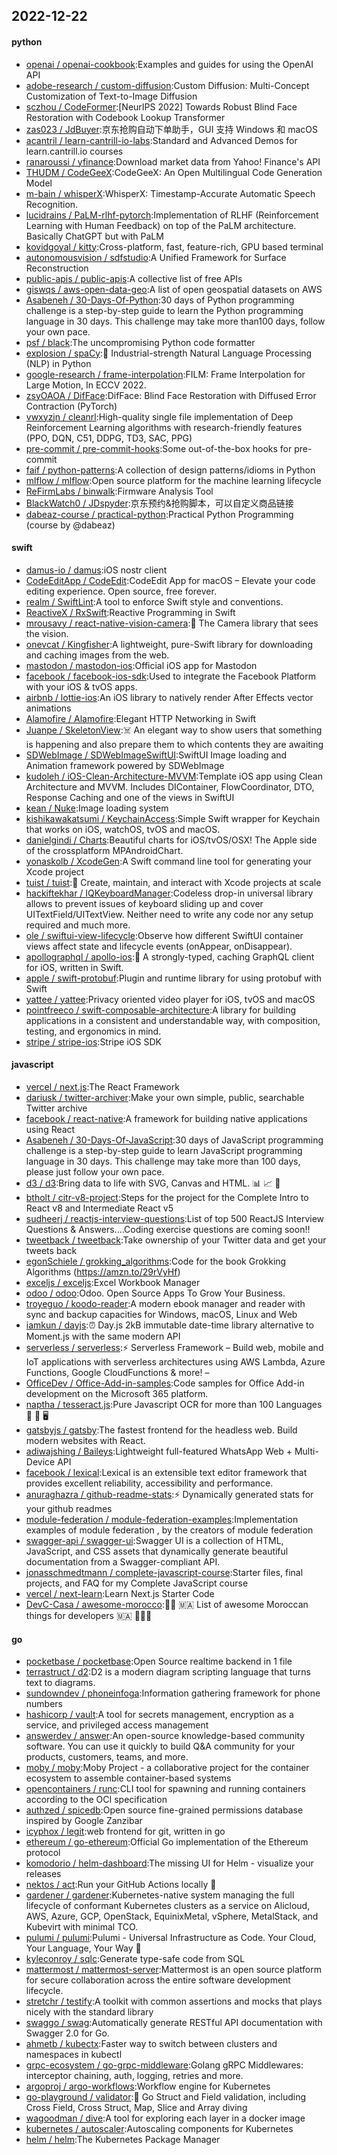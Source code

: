 ## 2022-12-22

#### python
* [openai / openai-cookbook](https://github.com/openai/openai-cookbook):Examples and guides for using the OpenAI API
* [adobe-research / custom-diffusion](https://github.com/adobe-research/custom-diffusion):Custom Diffusion: Multi-Concept Customization of Text-to-Image Diffusion
* [sczhou / CodeFormer](https://github.com/sczhou/CodeFormer):[NeurIPS 2022] Towards Robust Blind Face Restoration with Codebook Lookup Transformer
* [zas023 / JdBuyer](https://github.com/zas023/JdBuyer):京东抢购自动下单助手，GUI 支持 Windows 和 macOS
* [acantril / learn-cantrill-io-labs](https://github.com/acantril/learn-cantrill-io-labs):Standard and Advanced Demos for learn.cantrill.io courses
* [ranaroussi / yfinance](https://github.com/ranaroussi/yfinance):Download market data from Yahoo! Finance's API
* [THUDM / CodeGeeX](https://github.com/THUDM/CodeGeeX):CodeGeeX: An Open Multilingual Code Generation Model
* [m-bain / whisperX](https://github.com/m-bain/whisperX):WhisperX: Timestamp-Accurate Automatic Speech Recognition.
* [lucidrains / PaLM-rlhf-pytorch](https://github.com/lucidrains/PaLM-rlhf-pytorch):Implementation of RLHF (Reinforcement Learning with Human Feedback) on top of the PaLM architecture. Basically ChatGPT but with PaLM
* [kovidgoyal / kitty](https://github.com/kovidgoyal/kitty):Cross-platform, fast, feature-rich, GPU based terminal
* [autonomousvision / sdfstudio](https://github.com/autonomousvision/sdfstudio):A Unified Framework for Surface Reconstruction
* [public-apis / public-apis](https://github.com/public-apis/public-apis):A collective list of free APIs
* [giswqs / aws-open-data-geo](https://github.com/giswqs/aws-open-data-geo):A list of open geospatial datasets on AWS
* [Asabeneh / 30-Days-Of-Python](https://github.com/Asabeneh/30-Days-Of-Python):30 days of Python programming challenge is a step-by-step guide to learn the Python programming language in 30 days. This challenge may take more than100 days, follow your own pace.
* [psf / black](https://github.com/psf/black):The uncompromising Python code formatter
* [explosion / spaCy](https://github.com/explosion/spaCy):💫
Industrial-strength Natural Language Processing (NLP) in Python
* [google-research / frame-interpolation](https://github.com/google-research/frame-interpolation):FILM: Frame Interpolation for Large Motion, In ECCV 2022.
* [zsyOAOA / DifFace](https://github.com/zsyOAOA/DifFace):DifFace: Blind Face Restoration with Diffused Error Contraction (PyTorch)
* [vwxyzjn / cleanrl](https://github.com/vwxyzjn/cleanrl):High-quality single file implementation of Deep Reinforcement Learning algorithms with research-friendly features (PPO, DQN, C51, DDPG, TD3, SAC, PPG)
* [pre-commit / pre-commit-hooks](https://github.com/pre-commit/pre-commit-hooks):Some out-of-the-box hooks for pre-commit
* [faif / python-patterns](https://github.com/faif/python-patterns):A collection of design patterns/idioms in Python
* [mlflow / mlflow](https://github.com/mlflow/mlflow):Open source platform for the machine learning lifecycle
* [ReFirmLabs / binwalk](https://github.com/ReFirmLabs/binwalk):Firmware Analysis Tool
* [BlackWatch0 / JDspyder](https://github.com/BlackWatch0/JDspyder):京东预约&抢购脚本，可以自定义商品链接
* [dabeaz-course / practical-python](https://github.com/dabeaz-course/practical-python):Practical Python Programming (course by @dabeaz)

#### swift
* [damus-io / damus](https://github.com/damus-io/damus):iOS nostr client
* [CodeEditApp / CodeEdit](https://github.com/CodeEditApp/CodeEdit):CodeEdit App for macOS – Elevate your code editing experience. Open source, free forever.
* [realm / SwiftLint](https://github.com/realm/SwiftLint):A tool to enforce Swift style and conventions.
* [ReactiveX / RxSwift](https://github.com/ReactiveX/RxSwift):Reactive Programming in Swift
* [mrousavy / react-native-vision-camera](https://github.com/mrousavy/react-native-vision-camera):📸
The Camera library that sees the vision.
* [onevcat / Kingfisher](https://github.com/onevcat/Kingfisher):A lightweight, pure-Swift library for downloading and caching images from the web.
* [mastodon / mastodon-ios](https://github.com/mastodon/mastodon-ios):Official iOS app for Mastodon
* [facebook / facebook-ios-sdk](https://github.com/facebook/facebook-ios-sdk):Used to integrate the Facebook Platform with your iOS & tvOS apps.
* [airbnb / lottie-ios](https://github.com/airbnb/lottie-ios):An iOS library to natively render After Effects vector animations
* [Alamofire / Alamofire](https://github.com/Alamofire/Alamofire):Elegant HTTP Networking in Swift
* [Juanpe / SkeletonView](https://github.com/Juanpe/SkeletonView):☠️
An elegant way to show users that something is happening and also prepare them to which contents they are awaiting
* [SDWebImage / SDWebImageSwiftUI](https://github.com/SDWebImage/SDWebImageSwiftUI):SwiftUI Image loading and Animation framework powered by SDWebImage
* [kudoleh / iOS-Clean-Architecture-MVVM](https://github.com/kudoleh/iOS-Clean-Architecture-MVVM):Template iOS app using Clean Architecture and MVVM. Includes DIContainer, FlowCoordinator, DTO, Response Caching and one of the views in SwiftUI
* [kean / Nuke](https://github.com/kean/Nuke):Image loading system
* [kishikawakatsumi / KeychainAccess](https://github.com/kishikawakatsumi/KeychainAccess):Simple Swift wrapper for Keychain that works on iOS, watchOS, tvOS and macOS.
* [danielgindi / Charts](https://github.com/danielgindi/Charts):Beautiful charts for iOS/tvOS/OSX! The Apple side of the crossplatform MPAndroidChart.
* [yonaskolb / XcodeGen](https://github.com/yonaskolb/XcodeGen):A Swift command line tool for generating your Xcode project
* [tuist / tuist](https://github.com/tuist/tuist):🚀
Create, maintain, and interact with Xcode projects at scale
* [hackiftekhar / IQKeyboardManager](https://github.com/hackiftekhar/IQKeyboardManager):Codeless drop-in universal library allows to prevent issues of keyboard sliding up and cover UITextField/UITextView. Neither need to write any code nor any setup required and much more.
* [ole / swiftui-view-lifecycle](https://github.com/ole/swiftui-view-lifecycle):Observe how different SwiftUI container views affect state and lifecycle events (onAppear, onDisappear).
* [apollographql / apollo-ios](https://github.com/apollographql/apollo-ios):📱
A strongly-typed, caching GraphQL client for iOS, written in Swift.
* [apple / swift-protobuf](https://github.com/apple/swift-protobuf):Plugin and runtime library for using protobuf with Swift
* [yattee / yattee](https://github.com/yattee/yattee):Privacy oriented video player for iOS, tvOS and macOS
* [pointfreeco / swift-composable-architecture](https://github.com/pointfreeco/swift-composable-architecture):A library for building applications in a consistent and understandable way, with composition, testing, and ergonomics in mind.
* [stripe / stripe-ios](https://github.com/stripe/stripe-ios):Stripe iOS SDK

#### javascript
* [vercel / next.js](https://github.com/vercel/next.js):The React Framework
* [dariusk / twitter-archiver](https://github.com/dariusk/twitter-archiver):Make your own simple, public, searchable Twitter archive
* [facebook / react-native](https://github.com/facebook/react-native):A framework for building native applications using React
* [Asabeneh / 30-Days-Of-JavaScript](https://github.com/Asabeneh/30-Days-Of-JavaScript):30 days of JavaScript programming challenge is a step-by-step guide to learn JavaScript programming language in 30 days. This challenge may take more than 100 days, please just follow your own pace.
* [d3 / d3](https://github.com/d3/d3):Bring data to life with SVG, Canvas and HTML.
📊
📈
🎉
* [btholt / citr-v8-project](https://github.com/btholt/citr-v8-project):Steps for the project for the Complete Intro to React v8 and Intermediate React v5
* [sudheerj / reactjs-interview-questions](https://github.com/sudheerj/reactjs-interview-questions):List of top 500 ReactJS Interview Questions & Answers....Coding exercise questions are coming soon!!
* [tweetback / tweetback](https://github.com/tweetback/tweetback):Take ownership of your Twitter data and get your tweets back
* [egonSchiele / grokking_algorithms](https://github.com/egonSchiele/grokking_algorithms):Code for the book Grokking Algorithms (https://amzn.to/29rVyHf)
* [exceljs / exceljs](https://github.com/exceljs/exceljs):Excel Workbook Manager
* [odoo / odoo](https://github.com/odoo/odoo):Odoo. Open Source Apps To Grow Your Business.
* [troyeguo / koodo-reader](https://github.com/troyeguo/koodo-reader):A modern ebook manager and reader with sync and backup capacities for Windows, macOS, Linux and Web
* [iamkun / dayjs](https://github.com/iamkun/dayjs):⏰
Day.js 2kB immutable date-time library alternative to Moment.js with the same modern API
* [serverless / serverless](https://github.com/serverless/serverless):⚡
Serverless Framework – Build web, mobile and IoT applications with serverless architectures using AWS Lambda, Azure Functions, Google CloudFunctions & more! –
* [OfficeDev / Office-Add-in-samples](https://github.com/OfficeDev/Office-Add-in-samples):Code samples for Office Add-in development on the Microsoft 365 platform.
* [naptha / tesseract.js](https://github.com/naptha/tesseract.js):Pure Javascript OCR for more than 100 Languages
📖
🎉
🖥
* [gatsbyjs / gatsby](https://github.com/gatsbyjs/gatsby):The fastest frontend for the headless web. Build modern websites with React.
* [adiwajshing / Baileys](https://github.com/adiwajshing/Baileys):Lightweight full-featured WhatsApp Web + Multi-Device API
* [facebook / lexical](https://github.com/facebook/lexical):Lexical is an extensible text editor framework that provides excellent reliability, accessibility and performance.
* [anuraghazra / github-readme-stats](https://github.com/anuraghazra/github-readme-stats):⚡
Dynamically generated stats for your github readmes
* [module-federation / module-federation-examples](https://github.com/module-federation/module-federation-examples):Implementation examples of module federation , by the creators of module federation
* [swagger-api / swagger-ui](https://github.com/swagger-api/swagger-ui):Swagger UI is a collection of HTML, JavaScript, and CSS assets that dynamically generate beautiful documentation from a Swagger-compliant API.
* [jonasschmedtmann / complete-javascript-course](https://github.com/jonasschmedtmann/complete-javascript-course):Starter files, final projects, and FAQ for my Complete JavaScript course
* [vercel / next-learn](https://github.com/vercel/next-learn):Learn Next.js Starter Code
* [DevC-Casa / awesome-morocco](https://github.com/DevC-Casa/awesome-morocco):👩‍💻
🇲🇦
List of awesome Moroccan things for developers
🇲🇦
👨🏻‍💻

#### go
* [pocketbase / pocketbase](https://github.com/pocketbase/pocketbase):Open Source realtime backend in 1 file
* [terrastruct / d2](https://github.com/terrastruct/d2):D2 is a modern diagram scripting language that turns text to diagrams.
* [sundowndev / phoneinfoga](https://github.com/sundowndev/phoneinfoga):Information gathering framework for phone numbers
* [hashicorp / vault](https://github.com/hashicorp/vault):A tool for secrets management, encryption as a service, and privileged access management
* [answerdev / answer](https://github.com/answerdev/answer):An open-source knowledge-based community software. You can use it quickly to build Q&A community for your products, customers, teams, and more.
* [moby / moby](https://github.com/moby/moby):Moby Project - a collaborative project for the container ecosystem to assemble container-based systems
* [opencontainers / runc](https://github.com/opencontainers/runc):CLI tool for spawning and running containers according to the OCI specification
* [authzed / spicedb](https://github.com/authzed/spicedb):Open source fine-grained permissions database inspired by Google Zanzibar
* [icyphox / legit](https://github.com/icyphox/legit):web frontend for git, written in go
* [ethereum / go-ethereum](https://github.com/ethereum/go-ethereum):Official Go implementation of the Ethereum protocol
* [komodorio / helm-dashboard](https://github.com/komodorio/helm-dashboard):The missing UI for Helm - visualize your releases
* [nektos / act](https://github.com/nektos/act):Run your GitHub Actions locally
🚀
* [gardener / gardener](https://github.com/gardener/gardener):Kubernetes-native system managing the full lifecycle of conformant Kubernetes clusters as a service on Alicloud, AWS, Azure, GCP, OpenStack, EquinixMetal, vSphere, MetalStack, and Kubevirt with minimal TCO.
* [pulumi / pulumi](https://github.com/pulumi/pulumi):Pulumi - Universal Infrastructure as Code. Your Cloud, Your Language, Your Way
🚀
* [kyleconroy / sqlc](https://github.com/kyleconroy/sqlc):Generate type-safe code from SQL
* [mattermost / mattermost-server](https://github.com/mattermost/mattermost-server):Mattermost is an open source platform for secure collaboration across the entire software development lifecycle.
* [stretchr / testify](https://github.com/stretchr/testify):A toolkit with common assertions and mocks that plays nicely with the standard library
* [swaggo / swag](https://github.com/swaggo/swag):Automatically generate RESTful API documentation with Swagger 2.0 for Go.
* [ahmetb / kubectx](https://github.com/ahmetb/kubectx):Faster way to switch between clusters and namespaces in kubectl
* [grpc-ecosystem / go-grpc-middleware](https://github.com/grpc-ecosystem/go-grpc-middleware):Golang gRPC Middlewares: interceptor chaining, auth, logging, retries and more.
* [argoproj / argo-workflows](https://github.com/argoproj/argo-workflows):Workflow engine for Kubernetes
* [go-playground / validator](https://github.com/go-playground/validator):💯
Go Struct and Field validation, including Cross Field, Cross Struct, Map, Slice and Array diving
* [wagoodman / dive](https://github.com/wagoodman/dive):A tool for exploring each layer in a docker image
* [kubernetes / autoscaler](https://github.com/kubernetes/autoscaler):Autoscaling components for Kubernetes
* [helm / helm](https://github.com/helm/helm):The Kubernetes Package Manager
